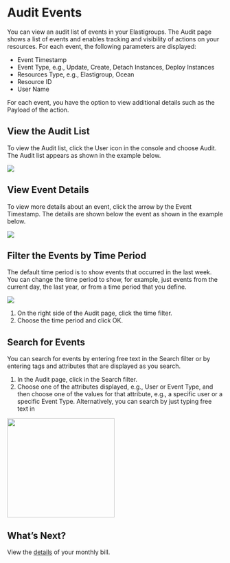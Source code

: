 # Audit Events

You can view an audit list of events in your Elastigroups. The Audit page shows a list of events and enables tracking and visibility of actions on your resources. For each event, the following parameters are displayed:

- Event Timestamp
- Event Type, e.g., Update, Create, Detach Instances, Deploy Instances
- Resources Type, e.g., Elastigroup, Ocean
- Resource ID
- User Name

For each event, you have the option to view additional details such as the Payload of the action.

## View the Audit List

To view the Audit list, click the User icon in the console and choose Audit. The Audit list appears as shown in the example below.

<img src="/administration/_media/audit-events-01.png" />

## View Event Details

To view more details about an event, click the arrow by the Event Timestamp. The details are shown below the event as shown in the example below.

<img src="/administration/_media/audit-events-02.png" />

## Filter the Events by Time Period

The default time period is to show events that occurred in the last week. You can change the time period to show, for example, just events from the current day, the last year, or from a time period that you define.

<img src="/administration/_media/audit-events-03.png" />

1. On the right side of the Audit page, click the time filter.
2. Choose the time period and click OK.

## Search for Events

You can search for events by entering free text in the Search filter or by entering tags and attributes that are displayed as you search.

1. In the Audit page, click in the Search filter.
2. Choose one of the attributes displayed, e.g., User or Event Type, and then choose one of the values for that attribute, e.g., a specific user or a specific Event Type. Alternatively, you can search by just typing free text in

<img src="/administration/_media/audit-events-04.png" width="250" height="230" />

## What’s Next?
View the [details](administration/organizations/configure-payment-details) of your monthly bill.
